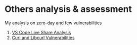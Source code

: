 # Others analysis & assessment

My analysis on zero-day and few vulnerabilities

1. [VS Code Live Share Analysis](./vs-code-live-share.md)
2. [Curl and Libcurl Vulnerabilities](./curl-and-libcurl.md)
